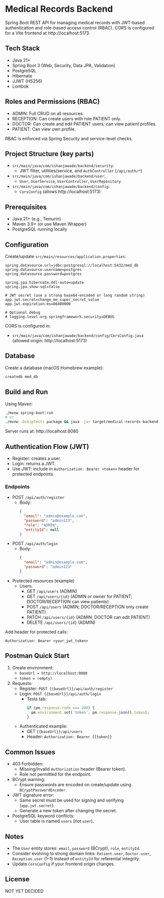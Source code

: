 # Medical Records Backend

Spring Boot REST API for managing medical records with JWT-based authentication and role-based access control (RBAC). CORS is configured for a Vite frontend at http://localhost:5173.

## Tech Stack
- Java 21+
- Spring Boot 3 (Web, Security, Data JPA, Validation)
- PostgreSQL
- Hibernate
- JJWT (HS256)
- Lombok

## Roles and Permissions (RBAC)
- ADMIN: Full CRUD on all resources.
- RECEPTION: Can create users with role PATIENT only.
- DOCTOR: Can create and edit PATIENT users; can view patient profiles.
- PATIENT: Can view own profile.

RBAC is enforced via Spring Security and service-level checks.

## Project Structure (key parts)
- `src/main/java/com/ishanjawade/backend/security`:
    - JWT filter, utilities/service, and `AuthController` (`/api/auth/*`)
- `src/main/java/com/ishanjawade/backend/user`:
    - `User`, `UserService`, `UserController`, `UserRepository`
- `src/main/java/com/ishanjawade/backend/config`:
    - `CorsConfig` (allows http://localhost:5173)

## Prerequisites
- Java 21+ (e.g., Temurin)
- Maven 3.9+ (or use Maven Wrapper)
- PostgreSQL running locally

## Configuration
Create/update `src/main/resources/application.properties`:
```properties
spring.datasource.url=jdbc:postgresql://localhost:5432/med_db
spring.datasource.username=postgres
spring.datasource.password=postgres

spring.jpa.hibernate.ddl-auto=update
spring.jpa.show-sql=false

# JWT secret (use a strong base64-encoded or long random string)
app.jwt.secret=change_me_super_secret_value
app.jwt.expiration-ms=86400000

# Optional debug
# logging.level.org.springframework.security=DEBUG
```

CORS is configured in:
- `src/main/java/com/ishanjawade/backend/config/CorsConfig.java` (allowed origin: http://localhost:5173)

## Database
Create a database (macOS Homebrew example):
```bash
createdb med_db
```

## Build and Run
Using Maven:
```bash
./mvnw spring-boot:run
# or
./mvnw -DskipTests package && java -jar target/medical-records-backend-*.jar
```

Server runs at: http://localhost:8080

## Authentication Flow (JWT)
- Register: creates a user.
- Login: returns a JWT.
- Use JWT: include in `Authorization: Bearer <token>` header for protected endpoints.

### Endpoints
- POST `/api/auth/register`
    - Body:
      ```json
      {
        "email": "admin@example.com",
        "password": "admin123",
        "role": "ADMIN",
        "entityId": null
      }
      ```
- POST `/api/auth/login`
    - Body:
      ```json
      {
        "email": "admin@example.com",
        "password": "admin123"
      }
      ```
- Protected resources (example)
    - Users:
        - GET `/api/users` (ADMIN)
        - GET `/api/users/{id}` (ADMIN or owner for PATIENT; DOCTOR/RECEPTION can view patients)
        - POST `/api/users` (ADMIN; DOCTOR/RECEPTION only create PATIENT)
        - PATCH `/api/users/{id}` (ADMIN; DOCTOR can edit PATIENT)
        - DELETE `/api/users/{id}` (ADMIN)

Add header for protected calls:
```
Authorization: Bearer <your_jwt_token>
```

## Postman Quick Start
1. Create environment:
    - `baseUrl = http://localhost:8080`
    - `token = (empty)`
2. Requests:
    - Register: `POST {{baseUrl}}/api/auth/register`
    - Login: `POST {{baseUrl}}/api/auth/login`
        - Tests tab:
          ```javascript
          if (pm.response.code === 200) {
            pm.environment.set('token', pm.response.json().token);
          }
          ```
    - Authenticated example:
        - GET `{{baseUrl}}/api/users`
        - Header: `Authorization: Bearer {{token}}`

## Common Issues
- 403 Forbidden:
    - Missing/invalid `Authorization` header (Bearer token).
    - Role not permitted for the endpoint.
- BCrypt warning:
    - Ensure passwords are encoded on create/update using `BCryptPasswordEncoder`.
- JWT signature error:
    - Same secret must be used for signing and verifying (`app.jwt.secret`).
    - Generate a new token after changing the secret.
- PostgreSQL keyword conflicts:
    - User table is named `users` (not `user`).

## Notes
- The `User` entity stores: `email`, `password` (BCrypt), `role`, `entityId`.
- Consider evolving to strong domain links: `Patient.user`, `Doctor.user`, `Reception.user` (1–1) instead of `entityId` for referential integrity.
- Update `CorsConfig` if your frontend origin changes.

## License
NOT YET DECIDED 